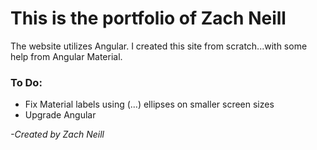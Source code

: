 # This is the portfolio of Zach Neill
The website utilizes Angular. I created this site from scratch...with some help from Angular Material.

### To Do:
* Fix Material labels using (...) ellipses on smaller screen sizes
* Upgrade Angular

*-Created by Zach Neill*

